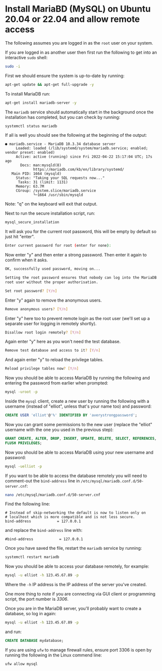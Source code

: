 # Install MariaBD (MySQL) on Ubuntu 20.04 or 22.04 and allow remote access

The following assumes you are logged in as the `root` user on your system.

If you are logged in as another user then first run the following to get into an interactive `sudo` shell:

```bash
sudo -i
```

First we should ensure the system is up-to-date by running:

```bash
apt-get update && apt-get full-upgrade -y
```

To install MariaDB run:

```bash
apt-get install mariadb-server -y
```

The `mariadb` service should automatically start in the background once the installation has completed, but you can check by running:

```bash
systemctl status mariadb
```

If all is well you should see the following at the beginning of the output:

```
● mariadb.service - MariaDB 10.3.34 database server
     Loaded: loaded (/lib/systemd/system/mariadb.service; enabled; vendor preset: enabled)
     Active: active (running) since Fri 2022-04-22 15:17:04 UTC; 17s ago
       Docs: man:mysqld(8)
             https://mariadb.com/kb/en/library/systemd/
   Main PID: 1664 (mysqld)
     Status: "Taking your SQL requests now..."
      Tasks: 31 (limit: 1131)
     Memory: 63.7M
     CGroup: /system.slice/mariadb.service
             └─1664 /usr/sbin/mysqld
```

Note: "q" on the keyboard will exit that output.

Next to run the secure installation script, run:

```bash
mysql_secure_installation
```

It will ask you for the current root password, this will be empty by default so just hit "enter".

```bash
Enter current password for root (enter for none): 
```

Now enter "y" and then enter a strong password. Then enter it again to confirm when it asks.

```bash
OK, successfully used password, moving on...

Setting the root password ensures that nobody can log into the MariaDB
root user without the proper authorisation.

Set root password? [Y/n]
```

Enter "y" again to remove the anonymous users.

```bash
Remove anonymous users? [Y/n]
```

Enter "y" here too to prevent remote login as the root user (we'll set up a separate user for logging in remotely shortly).

```bash
Disallow root login remotely? [Y/n] 
```

Again enter "y" here as you won't need the test database.

```bash
Remove test database and access to it? [Y/n] 
```

And again enter "y" to reload the privilege tables.

```bash
Reload privilege tables now? [Y/n] 
```

Now you should be able to access MariaDB by running the following and entering the password from earlier when prompted:

```bash
mysql -uroot -p
```

Inside the `mysql` client, create a new user by running the following with a username (instead of "elliot", unless that's your name too) and password:

```sql
CREATE USER 'elliot'@'%' IDENTIFIED BY 'averystrongpassword';
```

Now you can grant some permissions to the new user (replace the "elliot" username with the one you used in the previous step):

```sql
GRANT CREATE, ALTER, DROP, INSERT, UPDATE, DELETE, SELECT, REFERENCES, RELOAD on *.* TO 'elliot'@'%' WITH GRANT OPTION;
FLUSH PRIVILEGES;
```

Now you should be able to access MariaDB using your new username and password:

```bash
mysql -uelliot -p
```

If you want to be able to access the database remotely you will need to comment-out the `bind-address` line in `/etc/mysql/mariadb.conf.d/50-server.cnf`:

```bash
nano /etc/mysql/mariadb.conf.d/50-server.cnf
```

Find the following line:

```
# Instead of skip-networking the default is now to listen only on
# localhost which is more compatible and is not less secure.
bind-address            = 127.0.0.1
```

and replace the `bind-address` line with:

```
#bind-address            = 127.0.0.1
```

Once you have saved the file, restart the `mariadb` service by running:

```bash
systemctl restart mariadb
```

Now you should be able to access your database remotely, for example:

```bash
mysql -u elliot -h 123.45.67.89 -p
```

Where the `-h` IP address is the IP address of the server you've created.

One more thing to note if you are connecting via GUI client or programming script, the port number is _3306_.

Once you are in the MariaDB server, you'll probably want to create a database, so log in again:

```bash
mysql -u elliot -h 123.45.67.89 -p
```

and run:

```sql
CREATE DATABASE mydatabase;
```

If you are using `ufw` to manage firewall rules, ensure port 3306 is open by running the following in the Linux commend line:

```bash
ufw allow mysql
```
